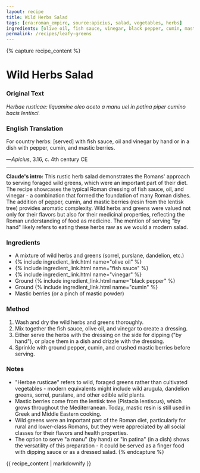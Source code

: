 ```yaml
---
layout: recipe
title: Wild Herbs Salad
tags: [era:roman_empire, source:apicius, salad, vegetables, herbs]
ingredients: [olive oil, fish sauce, vinegar, black pepper, cumin, mastic]
permalink: /recipes/leafy-greens
---
```


{% capture recipe_content %}
# Wild Herbs Salad

### Original Text
*Herbae rusticae: liquamine oleo aceto a manu uel in patina piper cumino bacis lentisci.*

### English Translation
For country herbs: [served] with fish sauce, oil and vinegar by hand or in a dish with pepper, cumin, and mastic berries.

—*Apicius*, 3.16, c. 4th century CE

___

**Claude's intro:** This rustic herb salad demonstrates the Romans' approach to serving foraged wild greens, which were an important part of their diet. The recipe showcases the typical Roman dressing of fish sauce, oil, and vinegar - a combination that formed the foundation of many Roman dishes. The addition of pepper, cumin, and mastic berries (resin from the lentisk tree) provides aromatic complexity. Wild herbs and greens were valued not only for their flavors but also for their medicinal properties, reflecting the Roman understanding of food as medicine. The mention of serving "by hand" likely refers to eating these herbs raw as we would a modern salad.

### Ingredients
- A mixture of wild herbs and greens (sorrel, purslane, dandelion, etc.)
- {% include ingredient_link.html name="olive oil" %}
- {% include ingredient_link.html name="fish sauce" %}
- {% include ingredient_link.html name="vinegar" %}
- Ground {% include ingredient_link.html name="black pepper" %}
- Ground {% include ingredient_link.html name="cumin" %}
- Mastic berries (or a pinch of mastic powder)

### Method
1. Wash and dry the wild herbs and greens thoroughly.
2. Mix together the fish sauce, olive oil, and vinegar to create a dressing.
3. Either serve the herbs with the dressing on the side for dipping ("by hand"), or place them in a dish and drizzle with the dressing.
4. Sprinkle with ground pepper, cumin, and crushed mastic berries before serving.

### Notes
- "Herbae rusticae" refers to wild, foraged greens rather than cultivated vegetables - modern equivalents might include wild arugula, dandelion greens, sorrel, purslane, and other edible wild plants.
- Mastic berries come from the lentisk tree (Pistacia lentiscus), which grows throughout the Mediterranean. Today, mastic resin is still used in Greek and Middle Eastern cooking.
- Wild greens were an important part of the Roman diet, particularly for rural and lower-class Romans, but they were appreciated by all social classes for their flavors and health properties.
- The option to serve "a manu" (by hand) or "in patina" (in a dish) shows the versatility of this preparation - it could be served as a finger food with dipping sauce or as a dressed salad.
{% endcapture %}

{{ recipe_content | markdownify }}